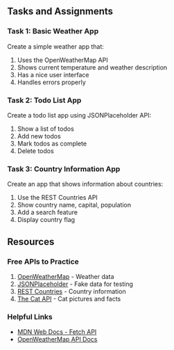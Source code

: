 ## Tasks and Assignments

### Task 1: Basic Weather App

Create a simple weather app that:

1. Uses the OpenWeatherMap API
2. Shows current temperature and weather description
3. Has a nice user interface
4. Handles errors properly

### Task 2: Todo List App

Create a todo list app using JSONPlaceholder API:

1. Show a list of todos
2. Add new todos
3. Mark todos as complete
4. Delete todos

### Task 3: Country Information App

Create an app that shows information about countries:

1. Use the REST Countries API
2. Show country name, capital, population
3. Add a search feature
4. Display country flag

## Resources

### Free APIs to Practice

1. [OpenWeatherMap](https://openweathermap.org/api) - Weather data
2. [JSONPlaceholder](https://jsonplaceholder.typicode.com/) - Fake data for testing
3. [REST Countries](https://restcountries.com/) - Country information
4. [The Cat API](https://thecatapi.com/) - Cat pictures and facts

### Helpful Links

- [MDN Web Docs - Fetch API](https://developer.mozilla.org/en-US/docs/Web/API/Fetch_API)
- [OpenWeatherMap API Docs](https://openweathermap.org/api)